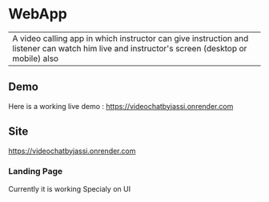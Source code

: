 
# WebApp
<table>
<tr>
<td>
A video calling app in which instructor can give instruction and listener can watch him live and instructor's screen (desktop or mobile) also
</td>
</tr>
</table>


## Demo
Here is a working live demo :  https://videochatbyjassi.onrender.com


## Site
https://videochatbyjassi.onrender.com
### Landing Page
Currently it is working Specialy on UI


